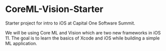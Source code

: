 # CoreML-Vision-Starter
Starter project for intro to iOS at Capital One Software Summit. 

We will be using Core ML and Vision which are two new frameworks in iOS 11. The goal is to learn the basics of Xcode and iOS while building a simple ML application. 
